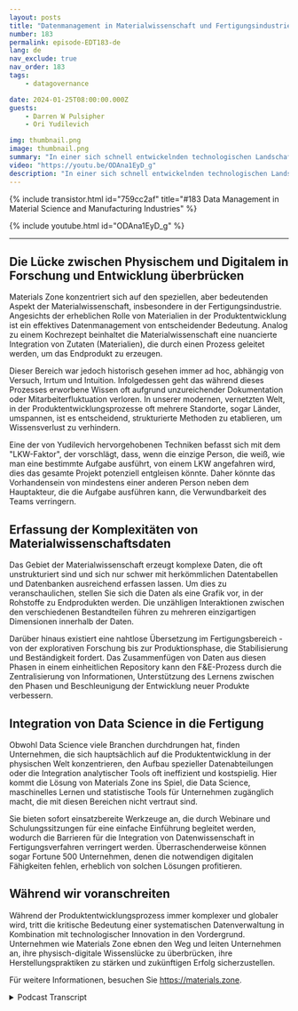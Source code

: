 ```yaml
---
layout: posts
title: "Datenmanagement in Materialwissenschaft und Fertigungsindustrien"
number: 183
permalink: episode-EDT183-de
lang: de
nav_exclude: true
nav_order: 183
tags:
    - datagovernance

date: 2024-01-25T08:00:00.000Z
guests:
    - Darren W Pulsipher
    - Ori Yudilevich 

img: thumbnail.png
image: thumbnail.png
summary: "In einer sich schnell entwickelnden technologischen Landschaft setzen Führungskräfte aus verschiedenen Sektoren Datenanalyse, maschinelles Lernen und künstliche Intelligenz in ihren Betrieben ein. Heute schauen wir tiefer auf ein Unternehmen, das die digitale Transformation in der Fertigungsindustrie vorantreibt - Ori Yudilevich, der CTO von Materials Zone."
video: "https://youtu.be/ODAna1EyD_g"
description: "In einer sich schnell entwickelnden technologischen Landschaft setzen Führungskräfte aus verschiedenen Sektoren Datenanalyse, maschinelles Lernen und künstliche Intelligenz in ihren Betrieben ein. Heute schauen wir tiefer auf ein Unternehmen, das die digitale Transformation in der Fertigungsindustrie vorantreibt - Ori Yudilevich, der CTO von Materials Zone."
---
```


<div>
{% include transistor.html id="759cc2af" title="#183 Data Management in Material Science and Manufacturing Industries" %}

{% include youtube.html id="ODAna1EyD_g" %}
</div>

---

## Die Lücke zwischen Physischem und Digitalem in Forschung und Entwicklung überbrücken

Materials Zone konzentriert sich auf den speziellen, aber bedeutenden Aspekt der Materialwissenschaft, insbesondere in der Fertigungsindustrie. Angesichts der erheblichen Rolle von Materialien in der Produktentwicklung ist ein effektives Datenmanagement von entscheidender Bedeutung. Analog zu einem Kochrezept beinhaltet die Materialwissenschaft eine nuancierte Integration von Zutaten (Materialien), die durch einen Prozess geleitet werden, um das Endprodukt zu erzeugen.

Dieser Bereich war jedoch historisch gesehen immer ad hoc, abhängig von Versuch, Irrtum und Intuition. Infolgedessen geht das während dieses Prozesses erworbene Wissen oft aufgrund unzureichender Dokumentation oder Mitarbeiterfluktuation verloren. In unserer modernen, vernetzten Welt, in der Produktentwicklungsprozesse oft mehrere Standorte, sogar Länder, umspannen, ist es entscheidend, strukturierte Methoden zu etablieren, um Wissensverlust zu verhindern.

Eine der von Yudilevich hervorgehobenen Techniken befasst sich mit dem "LKW-Faktor", der vorschlägt, dass, wenn die einzige Person, die weiß, wie man eine bestimmte Aufgabe ausführt, von einem LKW angefahren wird, dies das gesamte Projekt potenziell entgleisen könnte. Daher könnte das Vorhandensein von mindestens einer anderen Person neben dem Hauptakteur, die die Aufgabe ausführen kann, die Verwundbarkeit des Teams verringern.

## Erfassung der Komplexitäten von Materialwissenschaftsdaten

Das Gebiet der Materialwissenschaft erzeugt komplexe Daten, die oft unstrukturiert sind und sich nur schwer mit herkömmlichen Datentabellen und Datenbanken ausreichend erfassen lassen. Um dies zu veranschaulichen, stellen Sie sich die Daten als eine Grafik vor, in der Rohstoffe zu Endprodukten werden. Die unzähligen Interaktionen zwischen den verschiedenen Bestandteilen führen zu mehreren einzigartigen Dimensionen innerhalb der Daten.

Darüber hinaus existiert eine nahtlose Übersetzung im Fertigungsbereich - von der explorativen Forschung bis zur Produktionsphase, die Stabilisierung und Beständigkeit fordert. Das Zusammenfügen von Daten aus diesen Phasen in einem einheitlichen Repository kann den F&E-Prozess durch die Zentralisierung von Informationen, Unterstützung des Lernens zwischen den Phasen und Beschleunigung der Entwicklung neuer Produkte verbessern.

## Integration von Data Science in die Fertigung

Obwohl Data Science viele Branchen durchdrungen hat, finden Unternehmen, die sich hauptsächlich auf die Produktentwicklung in der physischen Welt konzentrieren, den Aufbau spezieller Datenabteilungen oder die Integration analytischer Tools oft ineffizient und kostspielig. Hier kommt die Lösung von Materials Zone ins Spiel, die Data Science, maschinelles Lernen und statistische Tools für Unternehmen zugänglich macht, die mit diesen Bereichen nicht vertraut sind.

Sie bieten sofort einsatzbereite Werkzeuge an, die durch Webinare und Schulungssitzungen für eine einfache Einführung begleitet werden, wodurch die Barrieren für die Integration von Datenwissenschaft in Fertigungsverfahren verringert werden. Überraschenderweise können sogar Fortune 500 Unternehmen, denen die notwendigen digitalen Fähigkeiten fehlen, erheblich von solchen Lösungen profitieren.

## Während wir voranschreiten

Während der Produktentwicklungsprozess immer komplexer und globaler wird, tritt die kritische Bedeutung einer systematischen Datenverwaltung in Kombination mit technologischer Innovation in den Vordergrund. Unternehmen wie Materials Zone ebnen den Weg und leiten Unternehmen an, ihre physisch-digitale Wissenslücke zu überbrücken, ihre Herstellungspraktiken zu stärken und zukünftigen Erfolg sicherzustellen.

Für weitere Informationen, besuchen Sie https://materials.zone.



<details>
<summary> Podcast Transcript </summary>

<p></p>

</details>
